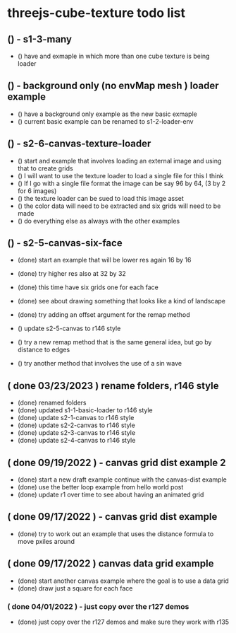 # threejs-cube-texture todo list

## () - s1-3-many
* () have and exmaple in which more than one cube texture is being loader

## () - background only (no envMap mesh ) loader example
* () have a background only example as the new basic exmaple
* () current basic example can be renamed to s1-2-loader-env

## () - s2-6-canvas-texture-loader
* () start and example that involves loading an external image and using that to create grids
* () I will want to use the texture loader to load a single file for this I think
* () If I go with a single file format the image can be say 96 by 64, (3 by 2 for 6 images)
* () the texture loader can be sued to load this image asset
* () the color data will need to be extracted and six grids will need to be made
* () do everything else as always with the other examples

## () - s2-5-canvas-six-face
* (done) start an example that will be lower res again 16 by 16
* (done) try higher res also at 32 by 32
* (done) this time have six grids one for each face
* (done) see about drawing something that looks like a kind of landscape
* (done) try adding an offset argument for the remap method
* () update s2-5-canvas to r146 style 

* () try a new remap method that is the same general idea, but go by distance to edges
* () try another method that involves the use of a sin wave

## ( done 03/23/2023 ) rename folders, r146 style
* (done) renamed folders
* (done) updated s1-1-basic-loader to r146 style
* (done) update s2-1-canvas to r146 style
* (done) update s2-2-canvas to r146 style
* (done) update s2-3-canvas to r146 style
* (done) update s2-4-canvas to r146 style

## ( done 09/19/2022 )  - canvas grid dist example 2
* (done) start a new draft example continue with the canvas-dist example
* (done) use the better loop example from hello world post
* (done) update r1 over time to see about having an animated grid

## ( done 09/17/2022 ) - canvas grid dist example
* (done) try to work out an example that uses the distance formula to move pxiles around

## ( done 09/17/2022 ) canvas data grid example
* (done) start another canvas example where the goal is to use a data grid
* (done) draw just a square for each face

### ( done 04/01/2022 ) - just copy over the r127 demos
* (done) just copy over the r127 demos and make sure they work with r135
